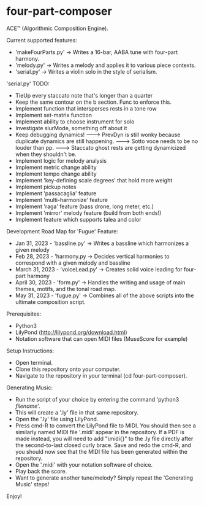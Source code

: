 # four-part-composer

ACE™ (Algorithmic Composition Engine).

Current supported features:
- 'makeFourParts.py' -> Writes a 16-bar, AABA tune with four-part harmony.
- 'melody.py' -> Writes a melody and applies it to various piece contexts.
- 'serial.py' -> Writes a violin solo in the style of serialism.

'serial.py' TODO: 
- TieUp every staccato note that's longer than a quarter
- Keep the same contour on the b section. Func to enforce this.
- Implement function that intersperses rests in a tone row
- Implement set-matrix function
- Implement ability to choose instrument for solo
- Investigate slurMode, something off about it
- Keep debugging dynamics!
---> PrevDyn is still wonky because duplicate dynamics are still happening.
---> Sotto voce needs to be no louder than pp.
---> Staccato ghost rests are getting dynamicized when they shouldn't be.
- Implement logic for melody analysis
- Implement metric change ability
- Implement tempo change ability
- Implement 'key-defining scale degrees' that hold more weight
- Implement pickup notes
- Implement 'passacaglia' feature
- Implement 'multi-harmonize' feature
- Implement 'raga' feature (bass drone, long meter, etc.)
- Implement 'mirror' melody feature (build from both ends!)
- Implement feature which supports talea and color

Development Road Map for 'Fugue' Feature: 
- Jan 31, 2023 - 'bassline.py' -> Writes a bassline which harmonizes a given melody
- Feb 28, 2023 - 'harmony.py -> Decides vertical harmonies to correspond with a given melody and bassline
- March 31, 2023 - 'voiceLead.py' -> Creates solid voice leading for four-part harmony
- April 30, 2023 - 'form.py' -> Handles the writing and usage of main themes, motifs, and the tonal road map.
- May 31, 2023 - 'fugue.py' -> Combines all of the above scripts into the ultimate composition script.

Prerequisites:
- Python3
- LilyPond (http://lilypond.org/download.html)
- Notation software that can open MIDI files (MuseScore for example)

Setup Instructions:
- Open terminal.
- Clone this repository onto your computer.
- Navigate to the repository in your terminal (cd four-part-composer).

Generating Music:
- Run the script of your choice by entering the command 'python3 _filename_'.
- This will create a '.ly' file in that same repository.
- Open the '.ly' file using LilyPond.
- Press cmd-R to convert the LilyPond file to MIDI. You should then see a similarly named MIDI file '.midi' appear in the repository. If a PDF is made instead, you will need to add "\midi{}" to the .ly file directly after the second-to-last closed curly brace. Save and redo the cmd-R, and you should now see that the MIDI file has been generated within the repository.
- Open the '.midi' with your notation software of choice.
- Play back the score.
- Want to generate another tune/melody? Simply repeat the 'Generating Music' steps!

Enjoy!


